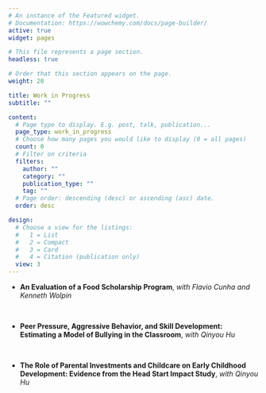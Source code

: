 ```yaml
---
# An instance of the Featured widget.
# Documentation: https://wowchemy.com/docs/page-builder/
active: true
widget: pages

# This file represents a page section.
headless: true

# Order that this section appears on the page.
weight: 20

title: Work in Progress
subtitle: ""

content:
  # Page type to display. E.g. post, talk, publication...
  page_type: work_in_progress
  # Choose how many pages you would like to display (0 = all pages)
  count: 0
  # Filter on criteria
  filters:
    author: ""
    category: ""
    publication_type: ""
    tag: ""
  # Page order: descending (desc) or ascending (asc) date.
  order: desc

design:
  # Choose a view for the listings:
  #   1 = List
  #   2 = Compact
  #   3 = Card
  #   4 = Citation (publication only)
  view: 3
---
```


 -    **An Evaluation of a Food Scholarship Program**, *with Flavio Cunha and Kenneth Wolpin*
<p>&nbsp;</p>

 -    **Peer Pressure, Aggressive Behavior, and Skill Development: Estimating a Model of Bullying in the Classroom**, *with Qinyou Hu*
<p>&nbsp;</p>

 -    **The Role of Parental Investments and Childcare on Early Childhood Development: Evidence from the Head Start Impact Study**, *with Qinyou Hu*
